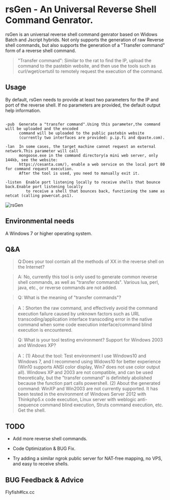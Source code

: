 
 rsGen - An Universal Reverse Shell Command Genrator.
 =

  rsGen is an universal reverse shell command genrator based on Widows Batch and  Jscript hybrids. Not only supports the generation of raw Reverse shell commands, but also supports the generation of a "Transfer command" form of a reverse shell command.
  
>"Transfer command": Similar to the rat to find the IP, upload the command to the pastebin website, and then use the tools such as curl/wget/certutil to remotely request the execution of the command.

## Usage
By default, rsGen needs to provide at least two parameters for the IP and port of the reverse shell. If no parameters are provided, the default output help information.

```

-pub  Generate a "transfer command".Using this parameter,the command will be uploaded and the encoded
      command will be uploaded to the public pastebin website
      (currently two interfaces are provided: p.ip.fi and dpaste.com).

-lan  In some cases, the target machine cannot request an external network.This parameter will call
      mongoose.exe in the command directory(a mini web server, only 144kb, see the website: 
      https://cesanta.com/), enable a web service on the local port 80 for command request execution.
      After the tool is used, you need to manually exit it.

-listen  Enable port listening locally to receive shells that bounce back.Enable port listening locally 
         to receive a shell that bounces back, functioning the same as netcat (calling powercat.ps1).

```
![rsGen](https://raw.githubusercontent.com/FlyfishSec/rsGen/master/Usage/rsGen_Usage.gif "rsGen.gif")


## Environmental needs

   A Windows 7 or higher operating system.

## Q&A
>Q:Does your tool contain all the methods of XX in the reverse shell on the Internet?

>A: No, currently this tool is only used to generate common reverse shell commands, as well as "transfer commands". Various lua, perl, java, etc., or reverse commands are not added.

>Q: What is the meaning of "transfer commands"?

>A：Shorten the raw command, and effectively avoid the command execution failure caused by unknown factors such as URL transcoding/application interface transcoding error in the native command when some code execution interface/command blind execution is encountered.

>Q: What is your tool testing environment? Support for Windows 2003 and Windows XP?

>A：(1) About the tool: Test environment I use Windows10 and Windows 7, and I recommend using Widows10 for better experience (Win10 supports ANSI color display, Win7 does not use color output all). Windows XP and 2003 are not compatible, and can be used theoretically, but the "transfer command" is definitely abolished because the function part calls powershell.
(2) About the generated command: WinXP and Win2003 are not currently supported. It has been tested in the environment of Windows Server 2012 with Thinkphp5.x code execution, Linux server with weblogic anti-sequence command blind execution, Struts command execution, etc. Get the shell.

## TODO
   
   * Add more reverse shell commands.

   * Code Optimization & BUG Fix.

   * Try adding a similar ngrok public server for NAT-free mapping, no VPS, and easy to receive shells.

## BUG Feedback & Advice
Flyfish#lcx.cc
